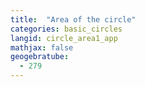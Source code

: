 ```yaml
---
title:  "Area of the circle"
categories: basic_circles
langid: circle_area1_app
mathjax: false
geogebratube:
  - 279
---
```


<div style="height: 400px;" id="applet_container279"></div>
